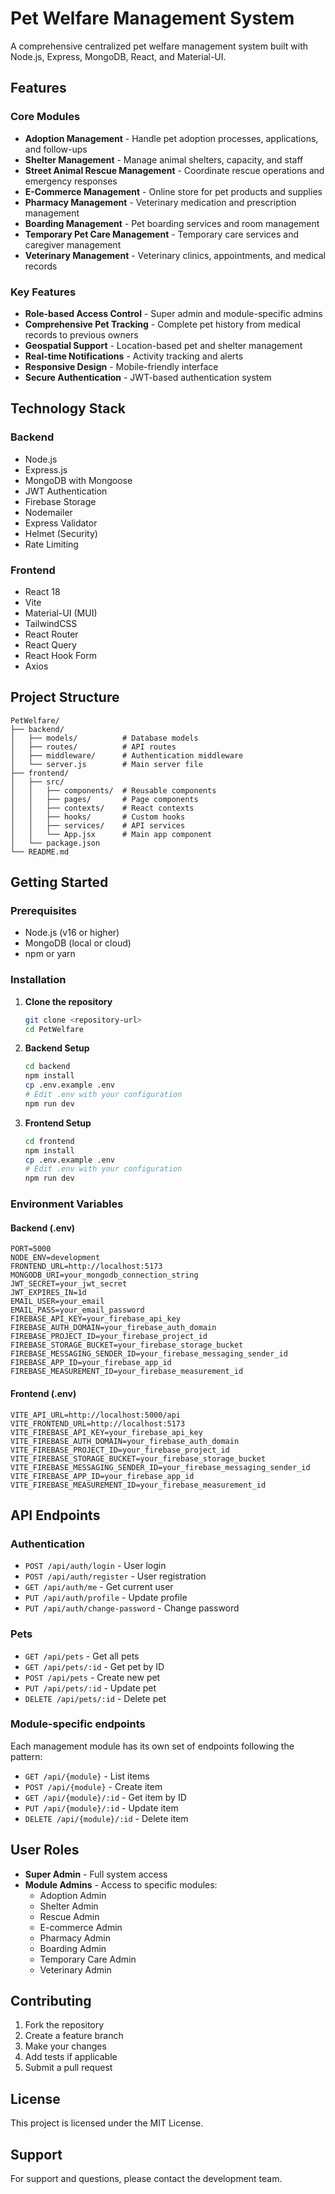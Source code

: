 # Pet Welfare Management System

A comprehensive centralized pet welfare management system built with Node.js, Express, MongoDB, React, and Material-UI.

## Features

### Core Modules
- **Adoption Management** - Handle pet adoption processes, applications, and follow-ups
- **Shelter Management** - Manage animal shelters, capacity, and staff
- **Street Animal Rescue Management** - Coordinate rescue operations and emergency responses
- **E-Commerce Management** - Online store for pet products and supplies
- **Pharmacy Management** - Veterinary medication and prescription management
- **Boarding Management** - Pet boarding services and room management
- **Temporary Pet Care Management** - Temporary care services and caregiver management
- **Veterinary Management** - Veterinary clinics, appointments, and medical records

### Key Features
- **Role-based Access Control** - Super admin and module-specific admins
- **Comprehensive Pet Tracking** - Complete pet history from medical records to previous owners
- **Geospatial Support** - Location-based pet and shelter management
- **Real-time Notifications** - Activity tracking and alerts
- **Responsive Design** - Mobile-friendly interface
- **Secure Authentication** - JWT-based authentication system

## Technology Stack

### Backend
- Node.js
- Express.js
- MongoDB with Mongoose
- JWT Authentication
- Firebase Storage
- Nodemailer
- Express Validator
- Helmet (Security)
- Rate Limiting

### Frontend
- React 18
- Vite
- Material-UI (MUI)
- TailwindCSS
- React Router
- React Query
- React Hook Form
- Axios

## Project Structure

```
PetWelfare/
├── backend/
│   ├── models/          # Database models
│   ├── routes/          # API routes
│   ├── middleware/      # Authentication middleware
│   └── server.js        # Main server file
├── frontend/
│   ├── src/
│   │   ├── components/  # Reusable components
│   │   ├── pages/       # Page components
│   │   ├── contexts/    # React contexts
│   │   ├── hooks/       # Custom hooks
│   │   ├── services/    # API services
│   │   └── App.jsx      # Main app component
│   └── package.json
└── README.md
```

## Getting Started

### Prerequisites
- Node.js (v16 or higher)
- MongoDB (local or cloud)
- npm or yarn

### Installation

1. **Clone the repository**
   ```bash
   git clone <repository-url>
   cd PetWelfare
   ```

2. **Backend Setup**
   ```bash
   cd backend
   npm install
   cp .env.example .env
   # Edit .env with your configuration
   npm run dev
   ```

3. **Frontend Setup**
   ```bash
   cd frontend
   npm install
   cp .env.example .env
   # Edit .env with your configuration
   npm run dev
   ```

### Environment Variables

#### Backend (.env)
```env
PORT=5000
NODE_ENV=development
FRONTEND_URL=http://localhost:5173
MONGODB_URI=your_mongodb_connection_string
JWT_SECRET=your_jwt_secret
JWT_EXPIRES_IN=1d
EMAIL_USER=your_email
EMAIL_PASS=your_email_password
FIREBASE_API_KEY=your_firebase_api_key
FIREBASE_AUTH_DOMAIN=your_firebase_auth_domain
FIREBASE_PROJECT_ID=your_firebase_project_id
FIREBASE_STORAGE_BUCKET=your_firebase_storage_bucket
FIREBASE_MESSAGING_SENDER_ID=your_firebase_messaging_sender_id
FIREBASE_APP_ID=your_firebase_app_id
FIREBASE_MEASUREMENT_ID=your_firebase_measurement_id
```

#### Frontend (.env)
```env
VITE_API_URL=http://localhost:5000/api
VITE_FRONTEND_URL=http://localhost:5173
VITE_FIREBASE_API_KEY=your_firebase_api_key
VITE_FIREBASE_AUTH_DOMAIN=your_firebase_auth_domain
VITE_FIREBASE_PROJECT_ID=your_firebase_project_id
VITE_FIREBASE_STORAGE_BUCKET=your_firebase_storage_bucket
VITE_FIREBASE_MESSAGING_SENDER_ID=your_firebase_messaging_sender_id
VITE_FIREBASE_APP_ID=your_firebase_app_id
VITE_FIREBASE_MEASUREMENT_ID=your_firebase_measurement_id
```

## API Endpoints

### Authentication
- `POST /api/auth/login` - User login
- `POST /api/auth/register` - User registration
- `GET /api/auth/me` - Get current user
- `PUT /api/auth/profile` - Update profile
- `PUT /api/auth/change-password` - Change password

### Pets
- `GET /api/pets` - Get all pets
- `GET /api/pets/:id` - Get pet by ID
- `POST /api/pets` - Create new pet
- `PUT /api/pets/:id` - Update pet
- `DELETE /api/pets/:id` - Delete pet

### Module-specific endpoints
Each management module has its own set of endpoints following the pattern:
- `GET /api/{module}` - List items
- `POST /api/{module}` - Create item
- `GET /api/{module}/:id` - Get item by ID
- `PUT /api/{module}/:id` - Update item
- `DELETE /api/{module}/:id` - Delete item

## User Roles

- **Super Admin** - Full system access
- **Module Admins** - Access to specific modules:
  - Adoption Admin
  - Shelter Admin
  - Rescue Admin
  - E-commerce Admin
  - Pharmacy Admin
  - Boarding Admin
  - Temporary Care Admin
  - Veterinary Admin

## Contributing

1. Fork the repository
2. Create a feature branch
3. Make your changes
4. Add tests if applicable
5. Submit a pull request

## License

This project is licensed under the MIT License.

## Support

For support and questions, please contact the development team.
